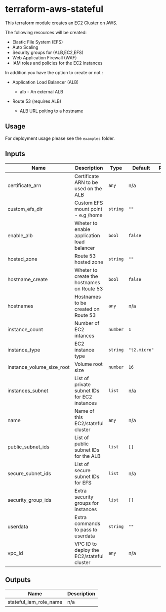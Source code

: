 # terraform-aws-stateful

This terraform module creates an EC2 Cluster on AWS.

The following resources will be created:

- Elastic File System (EFS)
- Auto Scaling
- Security groups for (ALB,EC2,EFS)
- Web Application Firewall (WAF)
- IAM roles and policies for the EC2 instances

In addition you have the option to create or not :
 - Application Load Balancer (ALB)
     - alb - An external ALB

 - Route 53 (requires ALB)
     - ALB URL poiting to a hostname

## Usage

For deployment usage please see the `examples` folder.

## Inputs

| Name | Description | Type | Default | Required |
|------|-------------|------|---------|:--------:|
| certificate\_arn | Certificate ARN to be used on the ALB | `any` | n/a | yes |
| custom\_efs\_dir | Custom EFS mount point - e.g /home | `string` | `""` | no |
| enable\_alb | Wheter to enable application load balancer | `bool` | `false` | no |
| hosted\_zone | Route 53 hosted zone | `string` | `""` | no |
| hostname\_create | Wheter to create the hostnames on Route 53 | `bool` | `false` | no |
| hostnames | Hostnames to be created on Route 53 | `any` | n/a | yes |
| instance\_count | Number of EC2 intances | `number` | `1` | no |
| instance\_type | EC2 instance type | `string` | `"t2.micro"` | no |
| instance\_volume\_size\_root | Volume root size | `number` | `16` | no |
| instances\_subnet | List of private subnet IDs for EC2 instances | `list` | n/a | yes |
| name | Name of this EC2/stateful cluster | `any` | n/a | yes |
| public\_subnet\_ids | List of public subnet IDs for the ALB | `list` | `[]` | no |
| secure\_subnet\_ids | List of secure subnet IDs for EFS | `list` | n/a | yes |
| security\_group\_ids | Extra security groups for instances | `list` | `[]` | no |
| userdata | Extra commands to pass to userdata | `string` | `""` | no |
| vpc\_id | VPC ID to deploy the EC2/stateful cluster | `any` | n/a | yes |

## Outputs

| Name | Description |
|------|-------------|
| stateful\_iam\_role\_name | n/a |

